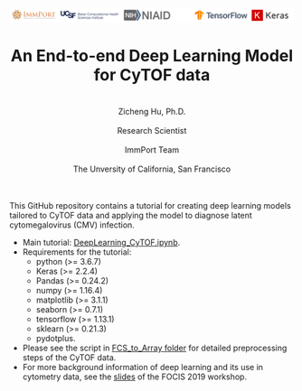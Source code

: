 ![alt text](Data/header.png)

<center> <h1> An End-to-end Deep Learning Model for CyTOF data <h1> </center>
<center>Zicheng Hu, Ph.D.</center><br/>
<center>Research Scientist</center><br/>
<center>ImmPort Team</center><br/>
<center>The Unversity of California, San Francisco</center><br/><br/>

This GitHub repository contains a tutorial for creating deep learning models tailored to CyTOF data and applying the model to diagnose latent cytomegalovirus (CMV) infection.

* Main tutorial: [DeepLearning_CyTOF.ipynb](https://github.com/hzc363/DeepLearningCyTOF/blob/master/DeepLearning_CyTOF.ipynb).
* Requirements for the tutorial: 
	- python (>= 3.6.7)
	- Keras (>= 2.2.4)
	- Pandas (>= 0.24.2)
	- numpy (>= 1.16.4)
	- matplotlib (>= 3.1.1)
	- seaborn (>= 0.7.1)
	- tensorflow (>= 1.13.1)
	- sklearn (>= 0.21.3)
	- pydotplus.
* Please see the script in [FCS_to_Array folder](https://github.com/hzc363/DeepLearningCyTOF/tree/master/FCS_to_Array) for detailed preprocessing steps of the CyTOF data. 
* For more background information of deep learning and its use in cytometry data, see the [slides](https://github.com/hzc363/DeepLearningCyTOF/blob/master/FOCIS_deeplearning.pdf) of the FOCIS 2019 workshop. 